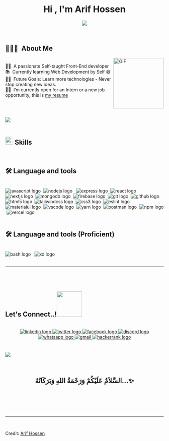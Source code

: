 
### <h1 align="center"><b>Hi , I'm Arif Hossen </b></h1>
<!--  -->
<b>
<p align="center">
  <a href="https://github.com/arifhossenbd/readme-typing-svg"><img src="https://readme-typing-svg.herokuapp.com?font=Time+New+Roman&color=cyan&size=25&center=true&vCenter=true&width=680&height=100&lines=Assalamu+Alaikum+Warahmatullah..&hearts;++;Self-Taught+Front-End+Developer;Active+Learner;Enjoy+learning+and+exploring+new+technologies.."></a>
</p>
</b>


<br>



	
### <h2>👨🏽‍💼 &nbsp;About Me</h2>

<!--  -->
</b>
<img align="right" alt="GIF" height="160px" src="https://media.giphy.com/media/Ah3zHH7hvsSB2/giphy.gif" />

<br>
👩‍💻 &nbsp;A passionate Self-taught Front-End developer </br>
📚 &nbsp;Currently learning Web Development by Self 😅</br>
💪🏼 &nbsp;Future Goals: Learn more technologies - Never stop creating new ideas.</br>
👨‍💻 &nbsp;I’m currently open for an Intern or a new job opportunity, this is <a href="" target="_blank">my resume</a>
</b>



<br><br>

<img src="https://user-images.githubusercontent.com/73097560/115834477-dbab4500-a447-11eb-908a-139a6edaec5c.gif"><br><br>

## <img src="https://media2.giphy.com/media/QssGEmpkyEOhBCb7e1/giphy.gif?cid=ecf05e47a0n3gi1bfqntqmob8g9aid1oyj2wr3ds3mg700bl&rid=giphy.gif" width ="25"><b> Skills</b>
<br>

<h2 align="left">🛠 Language and tools</h2>

<br/>

<div align="left">
  <img src="https://img.shields.io/badge/JavaScript-F7DF1E?logo=javascript&logoColor=black&style=for-the-badge" alt="javascript logo"  />
  <img width="0" />
  <img src="https://img.shields.io/badge/Node.js-339933?logo=nodedotjs&logoColor=white&style=for-the-badge" alt="nodejs logo"  />
  <img width="0" />
  <img width="0" />
  <img src="https://img.shields.io/badge/Express-000000?logo=express&logoColor=white&style=for-the-badge" alt="express logo"  />
  <img width="0" />
  <img src="https://img.shields.io/badge/React-61DAFB?logo=react&logoColor=black&style=for-the-badge" alt="react logo"  />
  <img width="0" />
  <img src="https://img.shields.io/badge/Next.js-000000?logo=nextdotjs&logoColor=white&style=for-the-badge" alt="nextjs logo"  />
  <img width="0" />
  <img src="https://img.shields.io/badge/MongoDB-47A248?logo=mongodb&logoColor=white&style=for-the-badge" alt="mongodb logo"  />
  <img width="0" />
  <img src="https://img.shields.io/badge/Firebase-FFCA28?logo=firebase&logoColor=black&style=for-the-badge" alt="firebase logo"  />
  <img width="0" />
  <img src="https://img.shields.io/badge/Git-F05032?logo=git&logoColor=white&style=for-the-badge" alt="git logo"  />
  <img width="0" />
  <img src="https://img.shields.io/badge/GitHub-181717?logo=github&logoColor=white&style=for-the-badge" alt="github logo"  />
  <img width="0" />
  <img src="https://img.shields.io/badge/HTML5-E34F26?logo=html5&logoColor=white&style=for-the-badge" alt="html5 logo"  />
  <img width="0" />
  <img src="https://img.shields.io/badge/Tailwind CSS-06B6D4?logo=tailwindcss&logoColor=black&style=for-the-badge" alt="tailwindcss logo"  />
  <img width="0" />
  <img src="https://img.shields.io/badge/CSS3-1572B6?logo=css3&logoColor=white&style=for-the-badge" alt="css3 logo"  />
  <img width="0" />
  <img src="https://img.shields.io/badge/ESLint-4B32C3?logo=eslint&logoColor=white&style=for-the-badge" alt="eslint logo"  />
  <img width="0" />
  <img src="https://img.shields.io/badge/MUI-007FFF?logo=mui&logoColor=white&style=for-the-badge" alt="materialui logo"  />
  <img width="0" />
  <img src="https://img.shields.io/badge/Visual Studio Code-007ACC?logo=visualstudiocode&logoColor=white&style=for-the-badge" alt="vscode logo"  />
  <img width="0" />
  <img src="https://img.shields.io/badge/Yarn-2C8EBB?logo=yarn&logoColor=white&style=for-the-badge" alt="yarn logo"  />
  <img width="0" />
  <img src="https://img.shields.io/badge/Postman-FF6C37?logo=postman&logoColor=black&style=for-the-badge" alt="postman logo"  />
  <img width="0" />
  <img src="https://img.shields.io/badge/npm-CB3837?logo=npm&logoColor=white&style=for-the-badge" alt="npm logo"  />
  <img width="0" />
  <img src="https://img.shields.io/badge/Vercel-000000?logo=vercel&logoColor=white&style=for-the-badge" alt="vercel logo"  />
  <img width="0" />
</div>

<br/>

<h2 align="left">🛠 Language and tools (Proficient)</h2>

<br/>

<div align="left">
  <img src="https://img.shields.io/badge/GNU Bash-4EAA25?logo=gnubash&logoColor=white&style=for-the-badge" alt="bash logo"  />
  <img width="0" />
  <img width="0" />
  <img src="https://img.shields.io/badge/Adobe XD-FF61F6?logo=adobexd&logoColor=black&style=for-the-badge" alt="xd logo"  />
</div>

<br/>

-----

<br>
<br>

## <b> Let's Connect..!</b><img src="https://github.com/arifhossen/arifhossen/raw/main/assets/mdImages/handshake.gif" width ="80">
<br>

<div align="center">
  <a href="https://www.linkedin.com/in/arifhossenbd" target="_blank">
    <img src="https://img.shields.io/static/v1?message=LinkedIn&logo=linkedin&label=&color=0077B5&logoColor=white&labelColor=&style=for-the-badge"  alt="linkedin logo"  />
  </a>
  <a href="https://www.x.com/arifhossengd" target="_blank">
    <img src="https://img.shields.io/static/v1?message=Twitter&logo=twitter&label=&color=1DA1F2&logoColor=white&labelColor=&style=for-the-badge" alt="twitter logo"  />
  </a>
  <a href="https://www.facebook.com/iarifhussain" target="_blank">
    <img src="https://img.shields.io/static/v1?message=Facebook&logo=facebook&label=&color=1877F2&logoColor=white&labelColor=&style=for-the-badge" alt="facebook logo"  />
  </a>
  <a href="https://discord.com/channels/@arifhossenbd" target="_blank">
    <img src="https://img.shields.io/static/v1?message=Discord&logo=discord&label=&color=7289DA&logoColor=white&labelColor=&style=for-the-badge" alt="discord logo"  />
  </a>
  <a href="https://wa.me/8801518745183" target="_blank">
    <img src="https://img.shields.io/static/v1?message=Whatsapp&logo=whatsapp&label=&color=25D366&logoColor=white&labelColor=&style=for-the-badge" alt="whatsapp logo"  />
  </a>
  <a href="mailto:arifhossengd@gmail.com" target="_blank">
    <img src=https://img.shields.io/badge/gmail-%2300acee.svg?color=EA4335&style=for-the-badge&logo=gmail&logoColor=white alt=gmail style="margin-bottom: 5px;" />
  <a href="https://www.hackerrank.com/arifhossengd" target="_blank">
    <img src="https://img.shields.io/static/v1?message=HackerRank&logo=hackerrank&label=&color=2EC866&logoColor=white&labelColor=&style=for-the-badge" alt="hackerrank logo"  />
  </a>
</div>

<br/>

<br>
<img src="https://user-images.githubusercontent.com/73097560/115834477-dbab4500-a447-11eb-908a-139a6edaec5c.gif">
<br>
<br>
<br>

<div align='center'>

## <b>السَّلاَمُ عَلَيْكُمْ وَرَحْمَةُ اللهِ وَبَرَكَاتُهُ...✨</b>

</div>
<br>
<br>
<br>
<br>

---

<br>

Credit: [Arif Hossen](https://github.com/arifhossenbd)
